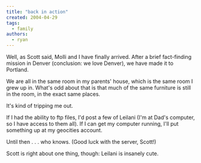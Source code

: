 ```yaml
---
title: "back in action"
created: 2004-04-29
tags:
  - family
authors:
  - ryan
---
```


Well, as Scott said, Molli and I have finally arrived. After a brief fact-finding mission in Denver (conclusion: we love Denver), we have made it to Portland.

We are all in the same room in my parents' house, which is the same room I grew up in. What's odd about that is that much of the same furniture is still in the room, in the exact same places.

It's kind of tripping me out.

If I had the ability to ftp files, I'd post a few of Leilani (I'm at Dad's computer, so I have access to them all). If I can get my computer running, I'll put something up at my geocities account.

Until then . . . who knows. (Good luck with the server, Scott!)

Scott is right about one thing, though: Leilani is insanely cute.
